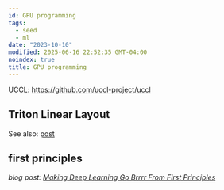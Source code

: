 ```yaml
---
id: GPU programming
tags:
  - seed
  - ml
date: "2023-10-10"
modified: 2025-06-16 22:52:35 GMT-04:00
noindex: true
title: GPU programming
---
```


UCCL: https://github.com/uccl-project/uccl

## Triton Linear Layout

See also: [post](https://www.lei.chat/posts/triton-linear-layout-concept/)

## first principles

_blog post: [Making Deep Learning Go Brrrr From First Principles](https://horace.io/brrr_intro.html)_
